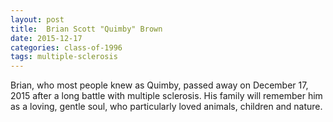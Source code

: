 ```yaml
---
layout: post
title:  Brian Scott "Quimby" Brown
date: 2015-12-17
categories: class-of-1996
tags: multiple-sclerosis
---
```

Brian, who most people knew as Quimby, passed away on December 17, 2015 after a long battle with multiple sclerosis.  His family will remember him as a loving, gentle soul, who particularly loved animals, children and nature.
